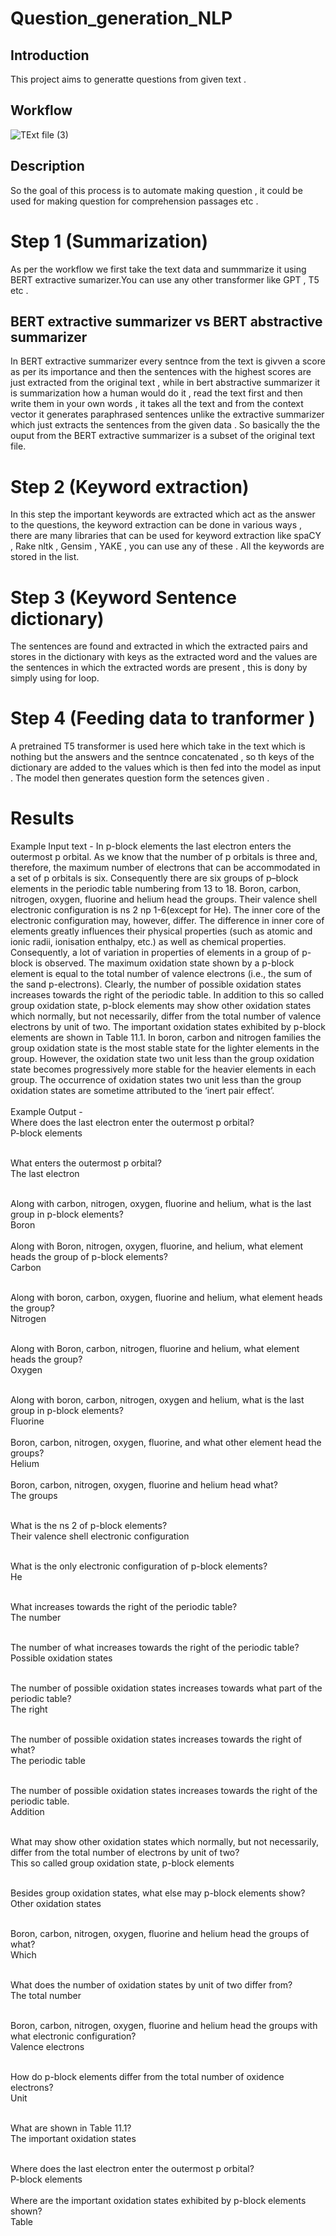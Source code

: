 # Question_generation_NLP
## Introduction 
This project aims to generatte questions from given text .
## Workflow
![TExt file (3)](https://github.com/Paras014/Question_generation_NLP/assets/98278584/7c5f07fd-aaa7-4867-bcda-d654d92f6756)
## Description 
So the goal of this process is to automate making question , it could be used for making question for comprehension passages etc . 
# Step 1 (Summarization)
As per the workflow we first take the text data and summmarize it using BERT extractive sumarizer.You can use any other transformer like GPT , T5 etc .
## BERT extractive summarizer vs BERT abstractive summarizer 
In BERT extractive summarizer every sentnce from the text is givven a score as per its importance and then the sentences with the highest scores are just extracted from the original text , while in bert abstractive summarizer it is summarization how a human would do it , read the text first and then write them in your own words , it takes all the text and from the context vector it generates paraphrased sentences unlike the extractive summarizer which just extracts the sentences from the given data . So basically the the ouput from the BERT extractive summarizer is a subset of the original text file.
# Step 2 (Keyword extraction)
In this step the important keywords are extracted which act as the answer to the questions, the keyword extraction can be done in various ways , there are many libraries that can be used for keyword extraction like spaCY , Rake nltk , Gensim , YAKE , you can use any of these . All the keywords are stored in the list. 
# Step 3 (Keyword Sentence dictionary)
The sentences are found and extracted in which the extracted pairs and stores in the dictionary with keys as the extracted word and the values are the sentences in which the extracted words are present , this is dony by simply using for loop. 
# Step 4  (Feeding data to tranformer )
A pretrained T5 transformer is used here which take in the text which is nothing but the answers and the sentnce concatenated , so th keys of the dictionary are added to the values which is then fed into the model as input . The model then generates question form the setences given .  
# Results 
Example Input text  - 
In p-block elements the last electron enters the outermost p orbital. As we know that the number of p orbitals is three and, therefore, the maximum
number of electrons that can be accommodated in a set of p orbitals is six. Consequently there are six groups of p–block elements in the periodic
table numbering from 13 to 18. Boron, carbon, nitrogen, oxygen, fluorine and helium head the groups. Their valence shell electronic configuration is
ns 2 np 1-6(except for He). The inner core of the electronic configuration may, however, differ. The difference in inner core of elements greatly
influences their physical properties (such as atomic and ionic radii, ionisation enthalpy, etc.) as well as chemical properties. Consequently, a lot
of variation in properties of elements in a group of p-block is observed. The maximum oxidation state shown by a p-block element is equal to the total
number of valence electrons (i.e., the sum of the sand p-electrons). Clearly, the number of possible oxidation states increases towards the right of
the periodic table. In addition to this so called group oxidation state, p-block elements may show other oxidation states which normally, but not
necessarily, differ from the total number of valence electrons by unit of two. The important oxidation states exhibited by p-block elements are shown
in Table 11.1. In boron, carbon and nitrogen families the group oxidation state is the most stable state for the lighter elements in the group.
However, the oxidation state two unit less than the group oxidation state becomes progressively more stable for the heavier elements in each group.
The occurrence of oxidation states two unit less than the group oxidation states are sometime attributed to the ‘inert pair effect’. <br>
<br>
Example Output - <br>
Where does the last electron enter the outermost p orbital?<br>
P-block elements
<br>
<br>

What enters the outermost p orbital?<br>
The last electron
<br>
<br>

Along with carbon, nitrogen, oxygen, fluorine and helium, what is the last group in p-block elements?<br>
Boron
<br>
<br>
Along with Boron, nitrogen, oxygen, fluorine, and helium, what element heads the group of p-block elements?<br>
Carbon
<br>
<br>

Along with boron, carbon, oxygen, fluorine and helium, what element heads the group?<br>
Nitrogen
<br>
<br>

Along with Boron, carbon, nitrogen, fluorine and helium, what element heads the group?<br>
Oxygen
<br>
<br>

Along with boron, carbon, nitrogen, oxygen and helium, what is the last group in p-block elements?<br>
Fluorine
<br>
<br>
Boron, carbon, nitrogen, oxygen, fluorine, and what other element head the groups?<br>
Helium
<br>
<br>
Boron, carbon, nitrogen, oxygen, fluorine and helium head what?<br>
The groups
<br>
<br>


What is the ns 2 of p-block elements?<br>
Their valence  shell electronic configuration
<br>
<br>

What is the only electronic configuration of p-block elements?<br>
He
<br>
<br>


What increases towards the right of the periodic table?<br>
The number
<br>
<br>


The number of what increases towards the right of the periodic table?<br>
Possible oxidation states
<br>
<br>

The number of possible oxidation states increases towards what part of the periodic table?<br>
The right
<br>
<br>


The number of possible oxidation states increases towards the right of what?<br>
The periodic table
<br>
<br>

The number of possible oxidation states increases towards the right of the periodic table.<br>
Addition
<br>
<br>

What may show other oxidation states which normally, but not necessarily, differ from the total number of electrons by unit of two?<br>
This so called group oxidation state, p-block elements 
<br>
<br>

Besides group oxidation states, what else may p-block elements show?<br>
Other oxidation states
<br> 
<br>

Boron, carbon, nitrogen, oxygen, fluorine and helium head the groups of what? <br>
Which
<br>
<br>

What does the number of oxidation states by unit of two differ from?<br> 
The total number
<br>
<br>

Boron, carbon, nitrogen, oxygen, fluorine and helium head the groups with what electronic configuration?<br>
Valence electrons
<br>
<br>

How do p-block elements differ from the total number of oxidence electrons? <br>
Unit
<br>
<br>

What are shown in Table 11.1? <br>
The important oxidation states
<br>
<br>

Where does the last electron enter the outermost p orbital?<br>
P-block elements
<br>
<br>
Where are the important oxidation states exhibited by p-block elements shown?<br>
Table
<br>
<br>
